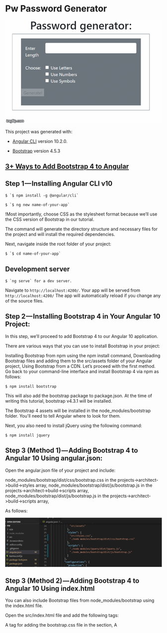 # Pw Password Generator

![screen](https://github.com/Anna-Myzukina/password_generator_angular/blob/main/4lhaio.gif)

This project was generated with:
* [Angular CLI](https://github.com/angular/angular-cli) version 10.2.0.

* [Bootstrap](https://getbootstrap.com/) version 4.5.3
## [3+ Ways to Add Bootstrap 4 to Angular](https://www.techiediaries.com/angular-bootstrap/)

## Step 1 — Installing Angular CLI v10

```
$ `$ npm install -g @angular/cli`
```
```
$ `$ ng new name-of-your-app`
```

!Most importantly, choose CSS as the stylesheet format because we’ll use the CSS version of Bootstrap in our tutorial.

The command will generate the directory structure and necessary files for the project and will install the required dependencies.

Next, navigate inside the root folder of your project:

```
$ `$ cd name-of-your-app`
```

## Development server

```
$ `ng serve` for a dev server. 
```

Navigate to `http://localhost:4200/`. Your app will be served from `http://localhost:4200/`
The app will automatically reload if you change any of the source files.

## Step 2 — Installing Bootstrap 4 in Your Angular 10 Project:

In this step, we’ll proceed to add Bootstrap 4 to our Angular 10 application.

There are various ways that you can use to install Bootstrap in your project:

Installing Bootstrap from npm using the npm install command,
Downloading Bootstrap files and adding them to the src/assets folder of your Angular project,
Using Bootstrap from a CDN.
Let’s proceed with the first method. Go back to your command-line interface and install Bootstrap 4 via npm as follows:

```
$ npm install bootstrap
```

This will also add the bootstrap package to package.json. At the time of writing this tutorial, bootstrap v4.3.1 will be installed.

The Bootstrap 4 assets will be installed in the node_modules/bootstrap folder. You'll need to tell Angular where to look for them.

Next, you also need to install jQuery using the following command:

```
$ npm install jquery
```
## Step 3 (Method 1) — Adding Bootstrap 4 to Angular 10 Using angular.json:

Open the angular.json file of your project and include:

node_modules/bootstrap/dist/css/bootstrap.css in the projects->architect->build->styles array,
node_modules/bootstrap/dist/js/bootstrap.js in the projects->architect->build->scripts array,
node_modules/bootstrap/dist/js/bootstrap.js in the projects->architect->build->scripts array,

As follows:

![screen](https://github.com/Anna-Myzukina/password_generator_angular/blob/main/screen1.PNG)

## Step 3 (Method 2) — Adding Bootstrap 4 to Angular 10 Using index.html

You can also include Bootstrap files from node_modules/bootstrap using the index.html file.

Open the src/index.html file and add the following tags:

A <link> tag for adding the bootstrap.css file in the <head> section,
A <script> tag for adding the jquery.js file before the closing </body> tag,
A <script> tag for adding the bootstrap.js file before the </body> tag.

This is an example:

        <!doctype html><html lang="en">
        <head>  
        <meta charset="utf-8">  
        <title>Angular Bootstrap 4 Examples</title>  <base href="/">  
        <meta name="viewport" content="width=device-width, initial-scale=1">  
        <link rel="icon" type="image/x-icon" href="favicon.ico">  
        <link rel="stylesheet" href="../node_modules/bootstrap/dist/css/bootstrap.css">
        </head>
        <body>  
        <app-root></app-root>  
        <script src="../node_modules/jquery/dist/jquery.js"></script>  <script src="../node_modules/bootstrap/dist/js/bootstrap.js"></script>    
        </body>
        </html>

## Step 3 (Method 3) — Adding Bootstrap 4 to Angular 10 Using styles.css

We can also use the styles.css file to add the CSS file of Bootstrap to our project.

Open the src/styles.css file of your Angular project and import the bootstrap.css file as follows:

        @import "~bootstrap/dist/css/bootstrap.css"
        This replaces the previous method(s), so you don’t need to add the file to the styles array of the angular.json file or to the index.html file.

Note: The JavaScript file(s) can be added using the scripts array or the <script> tag like the previous methods.

## Code scaffolding

```
$ `ng generate component component-name`
```

 to generate a new component. You can also use `ng generate directive|pipe|service|class|guard|interface|enum|module`.

## Build

```
$ `ng build`
```

 to build the project. The build artifacts will be stored in the `dist/` directory. Use the `--prod` flag for a production build.

## Running unit tests

```
$ `ng test`
```

to execute the unit tests via [Karma](https://karma-runner.github.io).

## Running end-to-end tests

```
$ `ng e2e` 
```

to execute the end-to-end tests via [Protractor](http://www.protractortest.org/).


## Further help

To get more help on the Angular CLI use 

```
`$ ng help`
```

 or go check out the [Angular CLI Overview and Command Reference](https://angular.io/cli) page.


                <div>
                <label>Enter length</label>
                <input (input)="onChangeLength($event.target.value)" />
                </div>

                <div>
                <label>Use Letters</label>
                <input (change)="onChangeUseLetters()" type="checkbox" />
                </div>

                <div>
                <label>Use Numbers</label>
                <input (change)="onChangeUseNumbers()" type="checkbox" />
                </div>

                <div>
                <label>Use Symbols</label>
                <input (change)="onChangeUseSymbols()" type="checkbox" />
                </div>

                <div>
                <button [disabled]="!(length && (includeLetters || includeSymbols || includeNumbers))" 
                (click)="onButtonClick()">Generate!</button>
                </div>

                <div>
                <label>Your password</label>
                <input [value]="password" />
                </div>


